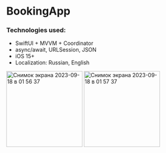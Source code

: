 # BookingApp

### Technologies used:
* SwiftUI + MVVM + Coordinator
* async/await, URLSession, JSON
* iOS 15+
* Localization: Russian, English
<img width="200" alt="Снимок экрана 2023-09-18 в 01 56 37" src="https://github.com/VladEnbaev/BookingApp/assets/116029905/a5f4fcc0-4c0e-4029-a498-09e0c2751509">
<img width="200" alt="Снимок экрана 2023-09-18 в 01 57 37" src="https://github.com/VladEnbaev/BookingApp/assets/116029905/2a96528e-5bbb-473e-985b-e5aee1695c19">
